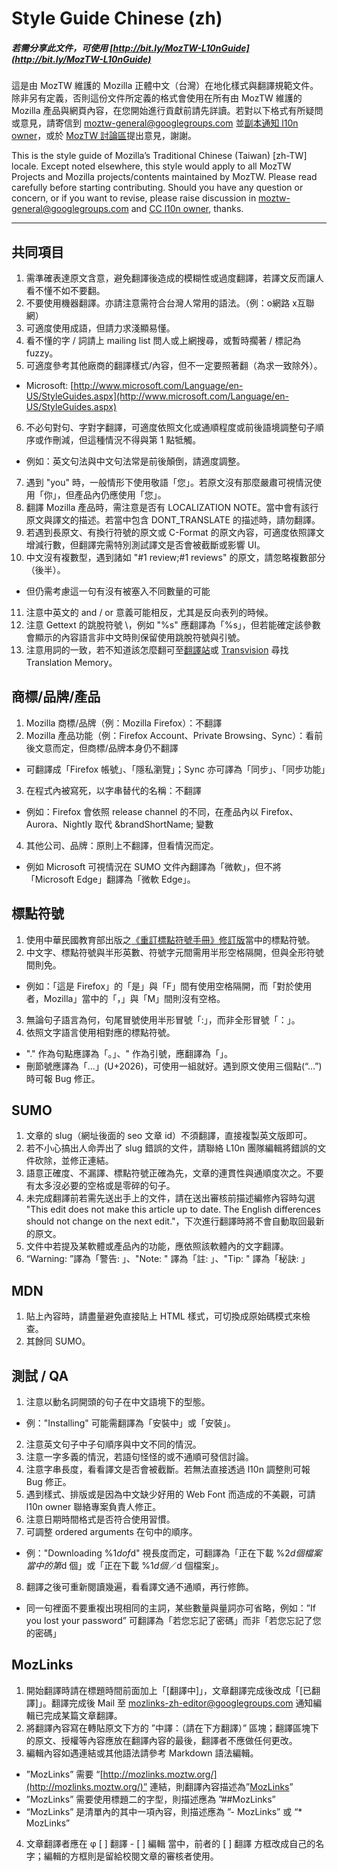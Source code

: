 # Style Guide Chinese (zh)

##### 若需分享此文件，可使用 [http://bit.ly/MozTW-L10nGuide](http://bit.ly/MozTW-L10nGuide)

這是由 MozTW 維護的 Mozilla 正體中文（台灣）在地化樣式與翻譯規範文件。除非另有定義，否則這份文件所定義的格式會使用在所有由 MozTW 維護的 Mozilla 產品與網頁內容，在您開始進行貢獻前請先詳讀。若對以下格式有所疑問或意見，請寄信到 [moztw-general@googlegroups.com](moztw-general@googlegroups.com) 並[副本通知 l10n owner](https://moztw.org/about/)，或於 [MozTW 討論區](https://forum.moztw.org/viewforum.php?f=4&sid=998dd151450d0a598267ec98b766d445)提出意見，謝謝。

This is the style guide of Mozilla’s Traditional Chinese (Taiwan) [zh-TW] locale. Except noted elsewhere, this style would apply to all MozTW Projects and Mozilla projects/contents maintained by MozTW. Please read carefully before starting contributing. Should you have any question or concern, or if you want to revise, please raise discussion in [moztw-general@googlegroups.com](moztw-general@googlegroups.com) and [CC l10n owner](https://moztw.org/about/), thanks. 

-----

## 共同項目

1. 需準確表達原文含意，避免翻譯後造成的模糊性或過度翻譯，若譯文反而讓人看不懂不如不要翻。
2. 不要使用機器翻譯。亦請注意需符合台灣人常用的語法。（例：o網路 x互聯網）
3. 可適度使用成語，但請力求淺顯易懂。
4. 看不懂的字 / 詞請上 mailing list 問人或上網搜尋，或暫時擱著 / 標記為 fuzzy。
5. 可適度參考其他廠商的翻譯樣式/內容，但不一定要照著翻（為求一致除外）。
  * Microsoft: [http://www.microsoft.com/Language/en-US/StyleGuides.aspx](http://www.microsoft.com/Language/en-US/StyleGuides.aspx)
6. 不必句對句、字對字翻譯，可適度依照文化或通順程度或前後語境調整句子順序或作刪減，但這種情況不得與第 1 點牴觸。
  * 例如：英文句法與中文句法常是前後顛倒，請適度調整。
7. 遇到 "you" 時，一般情形下使用敬語「您」。若原文沒有那麼嚴肅可視情況使用「你」，但產品內仍應使用「您」。
8. 翻譯 Mozilla 產品時，需注意是否有 LOCALIZATION NOTE。當中會有該行原文與譯文的描述。若當中包含 DONT_TRANSLATE 的描述時，請勿翻譯。
9. 若遇到長原文、有換行符號的原文或 C-Format 的原文內容，可適度依照譯文增減行數，但翻譯完需特別測試譯文是否會被截斷或影響 UI。
10. 中文沒有複數型，遇到諸如 "#1 review;#1 reviews" 的原文，請忽略複數部分（後半）。
  * 但仍需考慮這一句有沒有被塞入不同數量的可能
11. 注意中英文的 and / or 意義可能相反，尤其是反向表列的時候。
12. 注意 Gettext 的跳脫符號 \，例如 \"%s\" 應翻譯為「%s」，但若能確定該參數會顯示的內容語言非中文時則保留使用跳脫符號與引號。
13. 注意用詞的一致，若不知道該怎麼翻可至[翻譯站](http://translate.moztw.org/)或 [Transvision](https://transvision.mozfr.org/) 尋找 Translation Memory。

## 商標/品牌/產品

1. Mozilla 商標/品牌（例：Mozilla Firefox）：不翻譯
2. Mozilla 產品功能（例：Firefox Account、Private Browsing、Sync）：看前後文意而定，但商標/品牌本身仍不翻譯
  * 可翻譯成「Firefox 帳號」、「隱私瀏覽」；Sync 亦可譯為「同步」、「同步功能」
3. 在程式內被寫死，以字串替代的名稱：不翻譯
  * 例如：Firefox 會依照 release channel 的不同，在產品內以 Firefox、Aurora、Nightly 取代 &brandShortName; 變數
4. 其他公司、品牌：原則上不翻譯，但看情況而定。
  * 例如 Microsoft 可視情況在 SUMO 文件內翻譯為「微軟」，但不將「Microsoft Edge」翻譯為「微軟 Edge」。

## 標點符號

1. 使用中華民國教育部出版之[《重訂標點符號手冊》修訂版](http://www.edu.tw/files/site_content/M0001/HAU/haushou.htm)當中的標點符號。
2. 中文字、標點符號與半形英數、符號字元間需用半形空格隔開，但與全形符號間則免。
  * 例如：「這是 Firefox」的「是」與「F」間有使用空格隔開，而「對於使用者，Mozilla」當中的「，」與「M」間則沒有空格。
3. 無論句子語言為何，句尾冒號使用半形冒號「:」，而非全形冒號「：」。
4. 依照文字語言使用相對應的標點符號。
  * "." 作為句點應譯為「。」、" 作為引號，應翻譯為「」。
  * 刪節號應譯為「…」(U+2026)，可使用一組就好。遇到原文使用三個點(“...”) 時可報 Bug 修正。

## SUMO

1. 文章的 slug（網址後面的 seo 文章 id）不須翻譯，直接複製英文版即可。
2. 若不小心搞出人命弄出了 slug 錯誤的文件，請聯絡 L10n 團隊編輯將錯誤的文件砍除，並修正連結。
3. 語意正確度、不漏譯、標點符號正確為先，文章的連貫性與通順度次之。不要有太多沒必要的空格或是零碎的句子。
4. 未完成翻譯前若需先送出手上的文件，請在送出審核前描述編修內容時勾選 "This edit does not make this article up to date. The English differences should not change on the next edit."，下次進行翻譯時將不會自動取回最新的原文。
5. 文件中若提及某軟體或產品內的功能，應依照該軟體內的文字翻譯。
6. “Warning: ”譯為「警告: 」、"Note: " 譯為「註: 」、"Tip: " 譯為「秘訣: 」

## MDN

1. 貼上內容時，請盡量避免直接貼上 HTML 樣式，可切換成原始碼模式來檢查。
2. 其餘同 SUMO。

## 測試 / QA

1. 注意以動名詞開頭的句子在中文語境下的型態。
  * 例："Installing" 可能需翻譯為「安裝中」或「安裝」。
2. 注意英文句子中子句順序與中文不同的情況。
3. 注意一字多義的情況，若語句怪怪的或不通順可發信討論。
4. 注意字串長度，看看譯文是否會被截斷。若無法直接透過 l10n 調整則可報 Bug 修正。
5. 遇到樣式、排版或是因為中文缺少好用的 Web Font 而造成的不美觀，可請 l10n owner 聯絡專案負責人修正。
6. 注意日期時間格式是否符合使用習慣。
7. 可調整 ordered arguments 在句中的順序。
  * 例："Downloading %1$d of %2$d" 視長度而定，可翻譯為「正在下載 %2$d 個檔案當中的第 %1$d 個」或「正在下載 %1$d 個／%2$d 個檔案」。
8. 翻譯之後可重新閱讀幾遍，看看譯文通不通順，再行修飾。
  * 同一句裡面不要重複出現相同的主詞，某些數量與量詞亦可省略，例如：”If you lost your password” 可翻譯為「若您忘記了密碼」而非「若您忘記了您的密碼」

## MozLinks
1. 開始翻譯時請在標題時間前面加上「[翻譯中]」，文章翻譯完成後改成「[已翻譯]」。翻譯完成後 Mail 至 [mozlinks-zh-editor@googlegroups.com](mozlinks-zh-editor@googlegroups.com) 通知編輯已完成某篇文章翻譯。
2. 將翻譯內容寫在轉貼原文下方的 ”中譯：（請在下方翻譯）” 區塊；翻譯區塊下的原文、授權等內容應放在翻譯內容的最後，翻譯者不應做任何更改。
3. 編輯內容如遇連結或其他語法請參考 Markdown 語法編輯。
  * ”MozLinks” 需要 “[http://mozlinks.moztw.org/](http://mozlinks.moztw.org/)” 連結，則翻譯內容描述為”[MozLinks](http://mozlinks.moztw.org/)”
  * ”MozLinks” 需要使用標題二的字型，則描述應為 ”##MozLinks”
  * “MozLinks” 是清單內的其中一項內容，則描述應為 ”- MozLinks” 或 “* MozLinks”
4. 文章翻譯者應在 φ [  ] 翻譯 - [   ] 編輯 當中，前者的 [ ] 翻譯 方框改成自己的名字；編輯的方框則是留給校閱文章的審核者使用。
